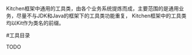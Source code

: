 Kitchen框架中通用的工具类，由各个业务系统提炼而成，主要范围的是通用业务，尽量不与JDK和Java的框架下的工具类功能重复，
Kitchen框架中的工具类均以Kit作为类名的前缀。

#工具目录

TODO